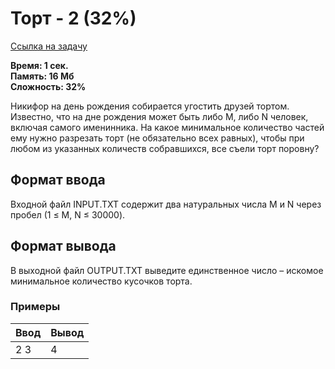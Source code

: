 <h1 class="title">Торт - 2 (32%)</h1>
<p><a href="https://acmp.ru/index.asp?main=task&id_task=282" target="_blank">Ссылка на задачу</a></p>
<p><b>Время: 1 сек.<br>Память: 16 Мб<br>Сложность: 32%</b></p>
<p>Никифор на день рождения собирается угостить друзей тортом. Известно, что на дне рождения может быть либо M, либо N человек, включая самого именинника. На какое минимальное количество частей ему нужно разрезать торт (не обязательно всех равных), чтобы при любом из указанных количеств собравшихся, все съели торт поровну?</p>
<h2>Формат ввода</h2>
<p class=text>
Входной файл INPUT.TXT содержит два натуральных числа M и N через пробел (1 ≤ M, N ≤ 30000).
</p>
<h2>Формат вывода</h2>
<p class=text>
В выходной файл OUTPUT.TXT выведите единственное число – искомое минимальное количество кусочков торта.
</p>
<h3>Примеры</h3>
<table class="sample-tests">
  <thead>
     <tr>
        <th>Ввод</th>
        <th>Вывод</th>
     </tr>
  </thead>
  <tbody>
     <tr>
        <td>2 3</td>
        <td>4</td>
     </tr>
  </tbody>
</table>